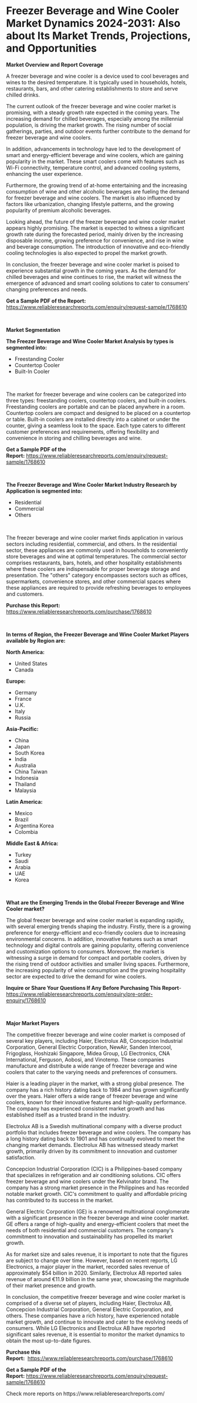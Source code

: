 <p><h1>Freezer Beverage and Wine Cooler Market Dynamics 2024-2031: Also about Its Market Trends, Projections, and Opportunities</h1></p><p><strong>Market Overview and Report Coverage</strong></p>
<p><p>A freezer beverage and wine cooler is a device used to cool beverages and wines to the desired temperature. It is typically used in households, hotels, restaurants, bars, and other catering establishments to store and serve chilled drinks.</p><p>The current outlook of the freezer beverage and wine cooler market is promising, with a steady growth rate expected in the coming years. The increasing demand for chilled beverages, especially among the millennial population, is driving the market growth. The rising number of social gatherings, parties, and outdoor events further contribute to the demand for freezer beverage and wine coolers.</p><p>In addition, advancements in technology have led to the development of smart and energy-efficient beverage and wine coolers, which are gaining popularity in the market. These smart coolers come with features such as Wi-Fi connectivity, temperature control, and advanced cooling systems, enhancing the user experience.</p><p>Furthermore, the growing trend of at-home entertaining and the increasing consumption of wine and other alcoholic beverages are fueling the demand for freezer beverage and wine coolers. The market is also influenced by factors like urbanization, changing lifestyle patterns, and the growing popularity of premium alcoholic beverages.</p><p>Looking ahead, the future of the freezer beverage and wine cooler market appears highly promising. The market is expected to witness a significant growth rate during the forecasted period, mainly driven by the increasing disposable income, growing preference for convenience, and rise in wine and beverage consumption. The introduction of innovative and eco-friendly cooling technologies is also expected to propel the market growth.</p><p>In conclusion, the freezer beverage and wine cooler market is poised to experience substantial growth in the coming years. As the demand for chilled beverages and wine continues to rise, the market will witness the emergence of advanced and smart cooling solutions to cater to consumers' changing preferences and needs.</p></p>
<p><strong>Get a Sample PDF of the Report:</strong> <a href="https://www.reliableresearchreports.com/enquiry/request-sample/1768610">https://www.reliableresearchreports.com/enquiry/request-sample/1768610</a></p>
<p>&nbsp;</p>
<p><strong>Market Segmentation</strong></p>
<p><strong>The Freezer Beverage and Wine Cooler Market Analysis by types is segmented into:</strong></p>
<p><ul><li>Freestanding Cooler</li><li>Countertop Cooler</li><li>Built-In Cooler</li></ul></p>
<p>&nbsp;</p>
<p><p>The market for freezer beverage and wine coolers can be categorized into three types: freestanding coolers, countertop coolers, and built-in coolers. Freestanding coolers are portable and can be placed anywhere in a room. Countertop coolers are compact and designed to be placed on a countertop or table. Built-in coolers are installed directly into a cabinet or under the counter, giving a seamless look to the space. Each type caters to different customer preferences and requirements, offering flexibility and convenience in storing and chilling beverages and wine.</p></p>
<p><strong>Get a Sample PDF of the Report:</strong>&nbsp;<a href="https://www.reliableresearchreports.com/enquiry/request-sample/1768610">https://www.reliableresearchreports.com/enquiry/request-sample/1768610</a></p>
<p>&nbsp;</p>
<p><strong>The Freezer Beverage and Wine Cooler Market Industry Research by Application is segmented into:</strong></p>
<p><ul><li>Residential</li><li>Commercial</li><li>Others</li></ul></p>
<p>&nbsp;</p>
<p><p>The freezer beverage and wine cooler market finds application in various sectors including residential, commercial, and others. In the residential sector, these appliances are commonly used in households to conveniently store beverages and wine at optimal temperatures. The commercial sector comprises restaurants, bars, hotels, and other hospitality establishments where these coolers are indispensable for proper beverage storage and presentation. The "others" category encompasses sectors such as offices, supermarkets, convenience stores, and other commercial spaces where these appliances are required to provide refreshing beverages to employees and customers.</p></p>
<p><strong>Purchase this Report:</strong>&nbsp; <a href="https://www.reliableresearchreports.com/purchase/1768610">https://www.reliableresearchreports.com/purchase/1768610</a></p>
<p>&nbsp;</p>
<p><strong>In terms of Region, the Freezer Beverage and Wine Cooler Market Players available by Region are:</strong></p>
<p>
    <p> <strong> North America: </strong>
        <ul>
            <li>United States</li>
            <li>Canada</li>
        </ul>
        </p> 
    <p> <strong> Europe: </strong>
        <ul>
            <li>Germany</li>
            <li>France</li>
            <li>U.K.</li>
            <li>Italy</li>
            <li>Russia</li>
        </ul>
        </p> 
    <p> <strong> Asia-Pacific: </strong>
        <ul>
            <li>China</li>
            <li>Japan</li>
            <li>South Korea</li>
            <li>India</li>
            <li>Australia</li>
            <li>China Taiwan</li>
            <li>Indonesia</li>
            <li>Thailand</li>
            <li>Malaysia</li>
        </ul>
        </p> 
    <p> <strong> Latin America: </strong>
        <ul>
            <li>Mexico</li>
            <li>Brazil</li>
            <li>Argentina Korea</li>
            <li>Colombia</li>
        </ul>
        </p> 
    <p> <strong> Middle East & Africa: </strong>
        <ul>
            <li>Turkey</li>
            <li>Saudi</li>
            <li>Arabia</li>
            <li>UAE</li>
            <li>Korea</li>
        </ul>
    </p>
    </p>
<p>&nbsp;</p>
<p><strong>What are the Emerging Trends in the Global Freezer Beverage and Wine Cooler market?</strong></p>
<p><p>The global freezer beverage and wine cooler market is expanding rapidly, with several emerging trends shaping the industry. Firstly, there is a growing preference for energy-efficient and eco-friendly coolers due to increasing environmental concerns. In addition, innovative features such as smart technology and digital controls are gaining popularity, offering convenience and customization options to consumers. Moreover, the market is witnessing a surge in demand for compact and portable coolers, driven by the rising trend of outdoor activities and smaller living spaces. Furthermore, the increasing popularity of wine consumption and the growing hospitality sector are expected to drive the demand for wine coolers.</p></p>
<p><strong>Inquire or Share Your Questions If Any Before Purchasing This Report</strong>- <a href="https://www.reliableresearchreports.com/enquiry/pre-order-enquiry/1768610">https://www.reliableresearchreports.com/enquiry/pre-order-enquiry/1768610</a></p>
<p>&nbsp;</p>
<p><strong>Major Market Players</strong></p>
<p><p>The competitive freezer beverage and wine cooler market is composed of several key players, including Haier, Electrolux AB, Concepcion Industrial Corporation, General Electric Corporation, NewAir, Sanden Intercool, Frigoglass, Hoshizaki Singapore, Midea Group, LG Electronics, CNA International, Ferguson, Aobosi, and Vinotemp. These companies manufacture and distribute a wide range of freezer beverage and wine coolers that cater to the varying needs and preferences of consumers.</p><p>Haier is a leading player in the market, with a strong global presence. The company has a rich history dating back to 1984 and has grown significantly over the years. Haier offers a wide range of freezer beverage and wine coolers, known for their innovative features and high-quality performance. The company has experienced consistent market growth and has established itself as a trusted brand in the industry.</p><p>Electrolux AB is a Swedish multinational company with a diverse product portfolio that includes freezer beverage and wine coolers. The company has a long history dating back to 1901 and has continually evolved to meet the changing market demands. Electrolux AB has witnessed steady market growth, primarily driven by its commitment to innovation and customer satisfaction.</p><p>Concepcion Industrial Corporation (CIC) is a Philippines-based company that specializes in refrigeration and air conditioning solutions. CIC offers freezer beverage and wine coolers under the Kelvinator brand. The company has a strong market presence in the Philippines and has recorded notable market growth. CIC's commitment to quality and affordable pricing has contributed to its success in the market.</p><p>General Electric Corporation (GE) is a renowned multinational conglomerate with a significant presence in the freezer beverage and wine cooler market. GE offers a range of high-quality and energy-efficient coolers that meet the needs of both residential and commercial customers. The company's commitment to innovation and sustainability has propelled its market growth.</p><p>As for market size and sales revenue, it is important to note that the figures are subject to change over time. However, based on recent reports, LG Electronics, a major player in the market, recorded sales revenue of approximately $54 billion in 2020. Similarly, Electrolux AB reported sales revenue of around €11.9 billion in the same year, showcasing the magnitude of their market presence and growth.</p><p>In conclusion, the competitive freezer beverage and wine cooler market is comprised of a diverse set of players, including Haier, Electrolux AB, Concepcion Industrial Corporation, General Electric Corporation, and others. These companies have a rich history, have experienced notable market growth, and continue to innovate and cater to the evolving needs of consumers. While LG Electronics and Electrolux AB have reported significant sales revenue, it is essential to monitor the market dynamics to obtain the most up-to-date figures.</p></p>
<p><strong>Purchase this Report:</strong>&nbsp;&nbsp;<a href="https://www.reliableresearchreports.com/purchase/1768610">https://www.reliableresearchreports.com/purchase/1768610</a></p>
<p></p>
<p><strong>Get a Sample PDF of the Report:</strong>&nbsp;<a href="https://www.reliableresearchreports.com/enquiry/request-sample/1768610">https://www.reliableresearchreports.com/enquiry/request-sample/1768610</a></p>
<p>Check more reports on https://www.reliableresearchreports.com/</p>